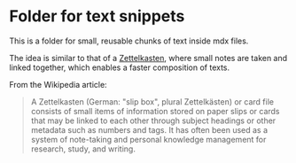 # Folder for text snippets

This is a folder for small, reusable chunks of text inside mdx files.

The idea is similar to that of a [Zettelkasten](https://en.wikipedia.org/wiki/Zettelkasten), where small notes are taken and linked together, which enables a faster composition of texts.

From the Wikipedia article:

> A Zettelkasten (German: "slip box", plural Zettelkästen) or card file consists of small items of information stored on paper slips or cards that may be linked to each other through subject headings or other metadata such as numbers and tags. It has often been used as a system of note-taking and personal knowledge management for research, study, and writing.
